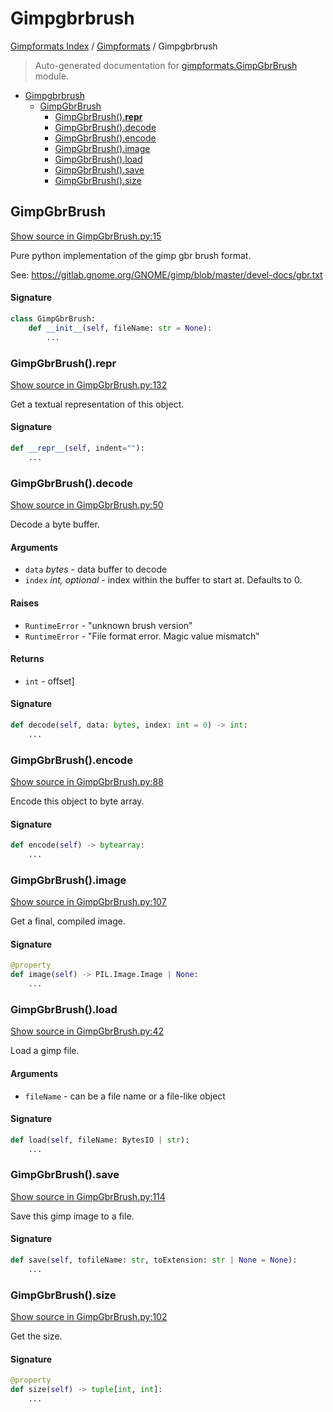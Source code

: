 # Gimpgbrbrush

[Gimpformats Index](../README.md#gimpformats-index) /
[Gimpformats](./index.md#gimpformats) /
Gimpgbrbrush

> Auto-generated documentation for [gimpformats.GimpGbrBrush](../../../gimpformats/GimpGbrBrush.py) module.

- [Gimpgbrbrush](#gimpgbrbrush)
  - [GimpGbrBrush](#gimpgbrbrush)
    - [GimpGbrBrush().__repr__](#gimpgbrbrush()__repr__)
    - [GimpGbrBrush().decode](#gimpgbrbrush()decode)
    - [GimpGbrBrush().encode](#gimpgbrbrush()encode)
    - [GimpGbrBrush().image](#gimpgbrbrush()image)
    - [GimpGbrBrush().load](#gimpgbrbrush()load)
    - [GimpGbrBrush().save](#gimpgbrbrush()save)
    - [GimpGbrBrush().size](#gimpgbrbrush()size)

## GimpGbrBrush

[Show source in GimpGbrBrush.py:15](../../../gimpformats/GimpGbrBrush.py#L15)

Pure python implementation of the gimp gbr brush format.

See:
 https://gitlab.gnome.org/GNOME/gimp/blob/master/devel-docs/gbr.txt

#### Signature

```python
class GimpGbrBrush:
    def __init__(self, fileName: str = None):
        ...
```

### GimpGbrBrush().__repr__

[Show source in GimpGbrBrush.py:132](../../../gimpformats/GimpGbrBrush.py#L132)

Get a textual representation of this object.

#### Signature

```python
def __repr__(self, indent=""):
    ...
```

### GimpGbrBrush().decode

[Show source in GimpGbrBrush.py:50](../../../gimpformats/GimpGbrBrush.py#L50)

Decode a byte buffer.

#### Arguments

- `data` *bytes* - data buffer to decode
- `index` *int, optional* - index within the buffer to start at. Defaults to 0.

#### Raises

- `RuntimeError` - "unknown brush version"
- `RuntimeError` - "File format error.  Magic value mismatch"

#### Returns

- `int` - offset]

#### Signature

```python
def decode(self, data: bytes, index: int = 0) -> int:
    ...
```

### GimpGbrBrush().encode

[Show source in GimpGbrBrush.py:88](../../../gimpformats/GimpGbrBrush.py#L88)

Encode this object to byte array.

#### Signature

```python
def encode(self) -> bytearray:
    ...
```

### GimpGbrBrush().image

[Show source in GimpGbrBrush.py:107](../../../gimpformats/GimpGbrBrush.py#L107)

Get a final, compiled image.

#### Signature

```python
@property
def image(self) -> PIL.Image.Image | None:
    ...
```

### GimpGbrBrush().load

[Show source in GimpGbrBrush.py:42](../../../gimpformats/GimpGbrBrush.py#L42)

Load a gimp file.

#### Arguments

- `fileName` - can be a file name or a file-like object

#### Signature

```python
def load(self, fileName: BytesIO | str):
    ...
```

### GimpGbrBrush().save

[Show source in GimpGbrBrush.py:114](../../../gimpformats/GimpGbrBrush.py#L114)

Save this gimp image to a file.

#### Signature

```python
def save(self, tofileName: str, toExtension: str | None = None):
    ...
```

### GimpGbrBrush().size

[Show source in GimpGbrBrush.py:102](../../../gimpformats/GimpGbrBrush.py#L102)

Get the size.

#### Signature

```python
@property
def size(self) -> tuple[int, int]:
    ...
```


